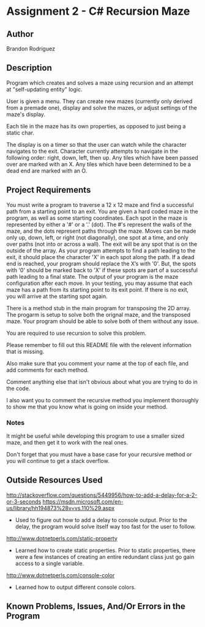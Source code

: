 # Assignment 2 - C# Recursion Maze

## Author

Brandon Rodriguez

## Description

Program which creates and solves a maze using recursion and an attempt at "self-updating entity" logic.

User is given a menu. They can create new mazes (currently only derived from a premade one), display and solve the mazes, or adjust settings of the maze's display.

Each tile in the maze has its own properties, as opposed to just being a static char.

The display is on a timer so that the user can watch while the character navigates to the exit. Character currently attempts to navigate in the following order: right, down, left, then up. Any tiles which have been passed over are marked with an X. Any tiles which have been determined to be a dead end are marked with an O.

## Project Requirements

You must write a program to traverse a 12 x 12 maze and find a successful path from a starting point to an exit. You are given a hard coded maze in the program, as well as some starting coordinates. Each spot in the maze is represented by either a '#' or a '.' (dot). The #'s represent the walls of the maze, and the dots represent paths through the maze. Moves can be made only up, down, left, or right (not diagonally), one spot at a time, and only over paths (not into or across a wall). The exit will be any spot that is on the outside of the array. As your program attempts to find a path leading to the exit, it should place the character 'X' in each spot along the path. If a dead end is reached, your program should replace the X’s with '0'. But, the spots with '0' should be marked back to 'X' if these spots are part of a successful path leading to a final state. The output of your program is the maze configuration after each move. In your testing, you may assume that each maze has a path from its starting point to its exit point. If there is no exit, you will arrive at the starting spot again.

There is a method stub in the main program for transposing the 2D array. The progarm is setup to solve both the orignal maze, and the transposed maze. Your program should be able to solve both of them without any issue.

You are required to use recursion to solve this problem.

Please remember to fill out this README file with the relevent information that is missing.

Also make sure that you comment your name at the top of each file, and add comments for each method.

Comment anything else that isn't obvious about what you are trying to do in the code.

I also want you to comment the recursive method you implement thoroughly to show me that you know what is going on inside your method.

### Notes

It might be useful while developing this program to use a smaller sized maze, and then get it to work with the real ones.

Don't forget that you must have a base case for your recursive method or you will continue to get a stack overflow. 

## Outside Resources Used

http://stackoverflow.com/questions/5449956/how-to-add-a-delay-for-a-2-or-3-seconds
https://msdn.microsoft.com/en-us/library/hh194873%28v=vs.110%29.aspx
* Used to figure out how to add a delay to console output. Prior to the delay, the program would solve itself way too fast for the user to follow.

http://www.dotnetperls.com/static-property
* Learned how to create static properties. Prior to static properties, there were a few instances of creating an entire redundant class just go gain access to a single variable.

http://www.dotnetperls.com/console-color
* Learned how to output different console colors.

## Known Problems, Issues, And/Or Errors in the Program


